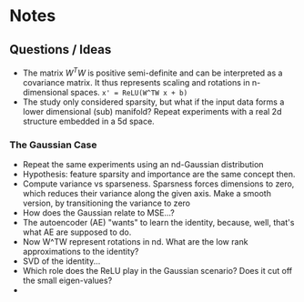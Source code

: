 # Notes

## Questions / Ideas

- The matrix $W^TW$ is positive semi-definite and can be interpreted as a covariance matrix. It thus represents scaling and rotations in n-dimensional spaces.  `x' = ReLU(W^TW x + b)`
- The study only considered sparsity, but what if the input data forms a lower dimensional (sub) manifold? Repeat experiments with a real 2d structure embedded in a 5d space.


### The Gaussian Case
- Repeat the same experiments using an nd-Gaussian distribution
- Hypothesis: feature sparsity and importance are the same concept then.
- Compute variance vs sparseness. Sparsness forces dimensions to zero, which reduces their variance along the given axis. Make a smooth version, by transitioning the variance to zero
- How does the Gaussian relate to MSE...?
- The autoencoder (AE) "wants" to learn the identity, because, well, that's what AE are supposed to do.
- Now W^TW represent rotations in nd. What are the low rank approximations to the identity?
- SVD of the identity...
- Which role does the ReLU play in the Gaussian scenario? Does it cut off the small eigen-values?
-
